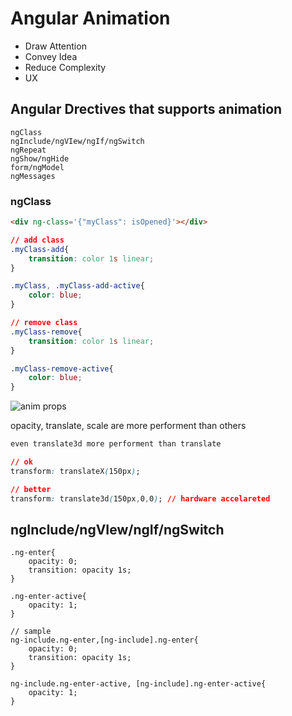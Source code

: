 # Angular Animation

- Draw Attention
- Convey Idea
- Reduce Complexity
- UX

## Angular Drectives that supports animation

```
ngClass
ngInclude/ngVIew/ngIf/ngSwitch
ngRepeat
ngShow/ngHide
form/ngModel
ngMessages
```

### ngClass

```html
<div ng-class='{"myClass": isOpened}'></div>
```


```css
// add class
.myClass-add{
	transition: color 1s linear;
}

.myClass, .myClass-add-active{
	color: blue;
}

// remove class
.myClass-remove{
	transition: color 1s linear;
}

.myClass-remove-active{
	color: blue;
}
```

![anim props](anim-prop.png)

opacity, translate, scale are more performent than others

```css
even translate3d more performent than translate

// ok
transform: translateX(150px);

// better
transform: translate3d(150px,0,0); // hardware accelareted
```

## ngInclude/ngVIew/ngIf/ngSwitch

```
.ng-enter{
	opacity: 0;
	transition: opacity 1s;
}

.ng-enter-active{
	opacity: 1;
}

// sample
ng-include.ng-enter,[ng-include].ng-enter{
	opacity: 0;
	transition: opacity 1s;
}

ng-include.ng-enter-active, [ng-include].ng-enter-active{
	opacity: 1;
}
```




















